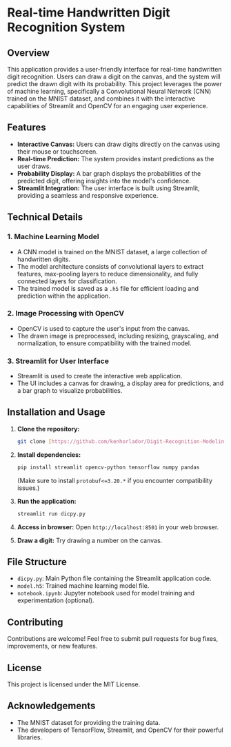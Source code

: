 # Real-time Handwritten Digit Recognition System

## Overview

This application provides a user-friendly interface for real-time handwritten digit recognition. Users can draw a digit on the canvas, and the system will predict the drawn digit with its probability. This project leverages the power of machine learning, specifically a Convolutional Neural Network (CNN) trained on the MNIST dataset, and combines it with the interactive capabilities of Streamlit and OpenCV for an engaging user experience.

## Features

*   **Interactive Canvas:** Users can draw digits directly on the canvas using their mouse or touchscreen.
*   **Real-time Prediction:** The system provides instant predictions as the user draws.
*   **Probability Display:** A bar graph displays the probabilities of the predicted digit, offering insights into the model's confidence.
*   **Streamlit Integration:** The user interface is built using Streamlit, providing a seamless and responsive experience.

## Technical Details

### 1. Machine Learning Model

*   A CNN model is trained on the MNIST dataset, a large collection of handwritten digits.
*   The model architecture consists of convolutional layers to extract features, max-pooling layers to reduce dimensionality, and fully connected layers for classification.
*   The trained model is saved as a `.h5` file for efficient loading and prediction within the application.

### 2. Image Processing with OpenCV

*   OpenCV is used to capture the user's input from the canvas.
*   The drawn image is preprocessed, including resizing, grayscaling, and normalization, to ensure compatibility with the trained model.

### 3. Streamlit for User Interface

*   Streamlit is used to create the interactive web application.
*   The UI includes a canvas for drawing, a display area for predictions, and a bar graph to visualize probabilities.

## Installation and Usage

1.  **Clone the repository:**
    ```bash
    git clone [https://github.com/kenhorlador/Digit-Recognition-Modeling-Simulation](https://github.com/kenhorlador/Digit-Recognition-Modeling-Simulation)
    ```

2.  **Install dependencies:**
    ```bash
    pip install streamlit opencv-python tensorflow numpy pandas
    ```
    (Make sure to install `protobuf<=3.20.*` if you encounter compatibility issues.)

3.  **Run the application:**
    ```bash
    streamlit run dicpy.py
    ```

4.  **Access in browser:** Open `http://localhost:8501` in your web browser.

5.  **Draw a digit:**  Try drawing a number on the canvas.

## File Structure

*   `dicpy.py`: Main Python file containing the Streamlit application code.
*   `model.h5`: Trained machine learning model file.
*   `notebook.ipynb`: Jupyter notebook used for model training and experimentation (optional).

## Contributing

Contributions are welcome! Feel free to submit pull requests for bug fixes, improvements, or new features.

## License

This project is licensed under the MIT License.

## Acknowledgements

*   The MNIST dataset for providing the training data.
*   The developers of TensorFlow, Streamlit, and OpenCV for their powerful libraries.
